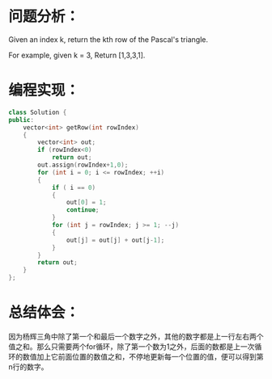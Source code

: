 # 问题分析：
Given an index k, return the kth row of the Pascal's triangle.

For example, given k = 3,
Return [1,3,3,1].
# 编程实现：
```C++
class Solution {
public:
    vector<int> getRow(int rowIndex)
    {
        vector<int> out;
        if (rowIndex<0) 
            return out;        
        out.assign(rowIndex+1,0);
        for (int i = 0; i <= rowIndex; ++i) 
        {
            if ( i == 0) 
            {
                out[0] = 1;
                continue;
            }
            for (int j = rowIndex; j >= 1; --j)
            {
                out[j] = out[j] + out[j-1];
            }
        }
        return out;
    }
};
```
# 总结体会：
因为杨辉三角中除了第一个和最后一个数字之外，其他的数字都是上一行左右两个值之和。那么只需要两个for循环，除了第一个数为1之外，后面的数都是上一次循环的数值加上它前面位置的数值之和，不停地更新每一个位置的值，便可以得到第n行的数字。